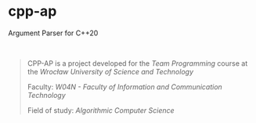 # cpp-ap
Argument Parser for C++20

<br />

> CPP-AP is a project developed for the *Team Programming* course at the *Wrocław University of Science and Technology*
> 
> Faculty: *W04N - Faculty of Information and Communication Technology*
> 
> Field of study: *Algorithmic Computer Science*
